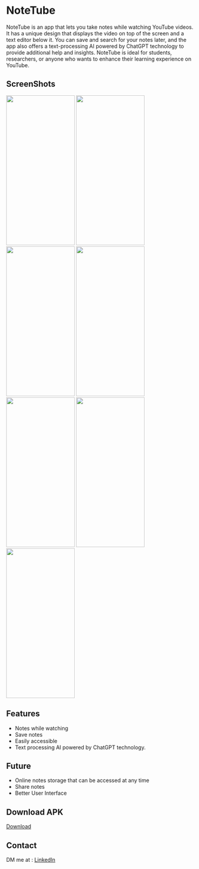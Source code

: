 # NoteTube

NoteTube is an app that lets you take notes while watching YouTube videos. It has a unique design that displays the video on top of the screen and a text editor below it. You can save and search for your notes later, and the app also offers a text-processing AI powered by ChatGPT technology to provide additional help and insights. NoteTube is ideal for students, researchers, or anyone who wants to enhance their learning experience on YouTube.

## ScreenShots

<p>
    <img src="https://i.ibb.co/nrRsrmH/IMG-20230529-104450.jpg" width="183" height="400" />
  <img src="https://i.ibb.co/qsS8fTt/IMG-20230529-104511.jpg" width="183" height="400" />
  <img src="https://iili.io/Hr0dBEu.md.jpg" width="183" height="400" />

   <img src="https://i.ibb.co/z5rB0VN/IMG-20230529-105000.jpg" width="183" height="400" />
  
   <img src="https://iili.io/Hr0J5gf.md.jpg" width="183" height="400" />
   <img src="https://i.ibb.co/N10DQRV/IMG-20230529-105148.jpg" width="183" height="400" />
   <img src="https://iili.io/Hr03IWP.md.jpg" width="183" height="400" />
</p>

## Features

- Notes while watching
- Save notes
- Easily accessible
- Text processing AI powered by ChatGPT technology.

## Future

- Online notes storage that can be accessed at any time
- Share notes
- Better User Interface

## Download APK

<a href = "https://drive.google.com/file/d/178NPT_rtHUJxx6hZn6x0PKwi0UuH2IhP/view?usp=share_link"> Download </a>

## Contact

DM me at : 
<a href = "https://www.linkedin.com/in/shashank-deepak-08488922b/"> LinkedIn </a>
